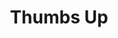 ---
pid: LS107
title: Thumbs Up
location_transcription: Ben Parkway
zipcode: '19146'
outside_phl: 
neighborhood: Graduate Hospital,Naval Square,Southwest Center City
age: '17'
age_range: 13-19
instagram: 
image_file_name: LS_107.jpg
proposal_transcription: A big thumbs up to show positivity, And just be there to makes
  someones day better.
topic: Unity,Uplifting
topic_summary: 0, 0
type: Other No Form
keywords_other: 
credit: 
image_labels: 
twitter: 
facebook: 
permalink: "/monuments/ls107/"
layout: item-page
---